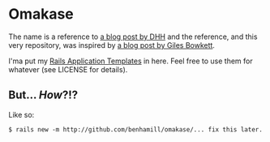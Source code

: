# Omakase

The name is a reference to [a blog post by DHH](http://david.heinemeierhansson.com/2012/rails-is-omakase.html)
and the reference, and this very repository, was inspired by [a blog post by
Giles Bowkett](http://gilesbowkett.blogspot.com/2013/01/we-can-solve-multiple-default-stacks.html).

I'ma put my [Rails Application Templates](http://guides.rubyonrails.org/rails_application_templates.html)
in here. Feel free to use them for whatever (see LICENSE for details).

## But... *How*?!?

Like so:

    $ rails new -m http://github.com/benhamill/omakase/... fix this later.

